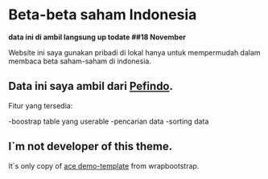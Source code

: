 # Beta-beta saham Indonesia

**data ini di ambil langsung up todate ##18 November</a>**

Website ini saya gunakan pribadi di lokal hanya untuk mempermudah dalam membaca beta saham-saham di indonesia.

## Data ini saya ambil dari  <a href="https://pefindo.com/pageman/page/beta-saham.html">Pefindo</a>.

Fitur yang tersedia:

-boostrap table yang userable
-pencarian data
-sorting data

## I`m not developer of this theme.
It`s only copy of <a href="http://wrapbootstrap.com/preview/WB0B30DGR">ace demo-template</a> from wrapbootstrap.
